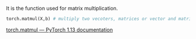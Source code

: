 It is the function used for matrix multiplication. 
```python
torch.matmul(X,b) # multiply two vecoters, matrices or vector and matrix
```




[torch.matmul — PyTorch 1.13 documentation](https://pytorch.org/docs/stable/generated/torch.matmul.html)